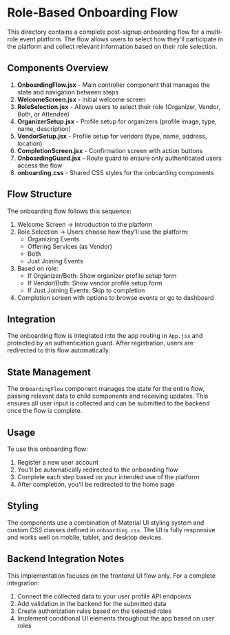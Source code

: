 # Role-Based Onboarding Flow

This directory contains a complete post-signup onboarding flow for a multi-role event platform. The flow allows users to select how they'll participate in the platform and collect relevant information based on their role selection.

## Components Overview

1. **OnboardingFlow.jsx** - Main controller component that manages the state and navigation between steps
2. **WelcomeScreen.jsx** - Initial welcome screen
3. **RoleSelection.jsx** - Allows users to select their role (Organizer, Vendor, Both, or Attendee)
4. **OrganizerSetup.jsx** - Profile setup for organizers (profile image, type, name, description)
5. **VendorSetup.jsx** - Profile setup for vendors (type, name, address, location)
6. **CompletionScreen.jsx** - Confirmation screen with action buttons
7. **OnboardingGuard.jsx** - Route guard to ensure only authenticated users access the flow
8. **onboarding.css** - Shared CSS styles for the onboarding components

## Flow Structure

The onboarding flow follows this sequence:

1. Welcome Screen → Introduction to the platform
2. Role Selection → Users choose how they'll use the platform:
   - Organizing Events
   - Offering Services (as Vendor)
   - Both
   - Just Joining Events
3. Based on role:
   - If Organizer/Both: Show organizer profile setup form
   - If Vendor/Both: Show vendor profile setup form
   - If Just Joining Events: Skip to completion
4. Completion screen with options to browse events or go to dashboard

## Integration

The onboarding flow is integrated into the app routing in `App.jsx` and protected by an authentication guard. After registration, users are redirected to this flow automatically.

## State Management

The `OnboardingFlow` component manages the state for the entire flow, passing relevant data to child components and receiving updates. This ensures all user input is collected and can be submitted to the backend once the flow is complete.

## Usage

To use this onboarding flow:

1. Register a new user account
2. You'll be automatically redirected to the onboarding flow
3. Complete each step based on your intended use of the platform
4. After completion, you'll be redirected to the home page

## Styling

The components use a combination of Material UI styling system and custom CSS classes defined in `onboarding.css`. The UI is fully responsive and works well on mobile, tablet, and desktop devices.

## Backend Integration Notes

This implementation focuses on the frontend UI flow only. For a complete integration:

1. Connect the collected data to your user profile API endpoints
2. Add validation in the backend for the submitted data
3. Create authorization rules based on the selected roles
4. Implement conditional UI elements throughout the app based on user roles
